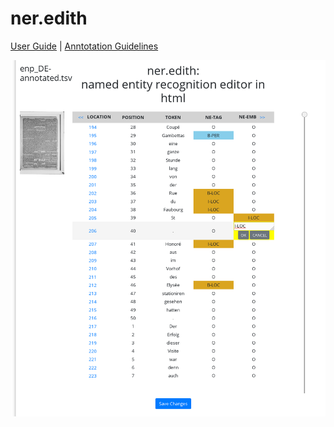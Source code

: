 # ner.edith
[User Guide](docs/User_Guide.md) | [Anntotation Guidelines](docs/Annotation_Guidelines.md)

![Screenshot](.screenshots/screenshot.png)
